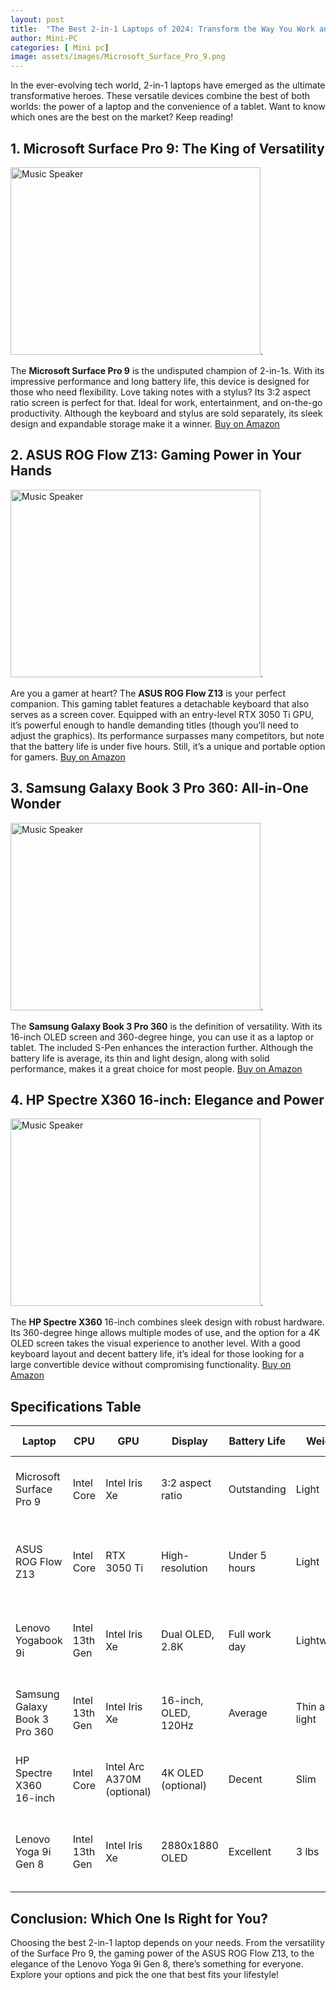 ```yaml
---
layout: post
title:  "The Best 2-in-1 Laptops of 2024: Transform the Way You Work and Play!"
author: Mini-PC
categories: [ Mini pc]
image: assets/images/Microsoft_Surface_Pro_9.png
--- 
```


In the ever-evolving tech world, 2-in-1 laptops have emerged as the ultimate transformative heroes. These versatile devices combine the best of both worlds: the power of a laptop and the convenience of a tablet. Want to know which ones are the best on the market? Keep reading!

## 1. Microsoft Surface Pro 9: The King of Versatility
<img src="https://m.media-amazon.com/images/I/51p2QXddSLL._AC_.jpg" alt="Music Speaker" width="400" height="300">. 

The **Microsoft Surface Pro 9** is the undisputed champion of 2-in-1s. With its impressive performance and long battery life, this device is designed for those who need flexibility. Love taking notes with a stylus? Its 3:2 aspect ratio screen is perfect for that. Ideal for work, entertainment, and on-the-go productivity. Although the keyboard and stylus are sold separately, its sleek design and expandable storage make it a winner. [Buy on Amazon](https://amzn.to/3yQbGzv)

## 2. ASUS ROG Flow Z13: Gaming Power in Your Hands
<img src="https://m.media-amazon.com/images/I/61XnKDqBjzL._AC_SL1500_.jpg" alt="Music Speaker" width="400" height="300">. 

Are you a gamer at heart? The **ASUS ROG Flow Z13** is your perfect companion. This gaming tablet features a detachable keyboard that also serves as a screen cover. Equipped with an entry-level RTX 3050 Ti GPU, it’s powerful enough to handle demanding titles (though you’ll need to adjust the graphics). Its performance surpasses many competitors, but note that the battery life is under five hours. Still, it’s a unique and portable option for gamers. [Buy on Amazon](https://amzn.to/4aSYaZm)

## 3. Samsung Galaxy Book 3 Pro 360: All-in-One Wonder
<img src="https://m.media-amazon.com/images/I/31s1I-gXbeL.__AC_SX300_SY300_QL70_FMwebp_.jpg" alt="Music Speaker" width="400" height="300">. 

The **Samsung Galaxy Book 3 Pro 360** is the definition of versatility. With its 16-inch OLED screen and 360-degree hinge, you can use it as a laptop or tablet. The included S-Pen enhances the interaction further. Although the battery life is average, its thin and light design, along with solid performance, makes it a great choice for most people. [Buy on Amazon](https://amzn.to/3x61bHT)

## 4. HP Spectre X360 16-inch: Elegance and Power
<img src="https://m.media-amazon.com/images/I/619mqvTkxZL._AC_SL1500_.jpg" alt="Music Speaker" width="400" height="300">. 

The **HP Spectre X360** 16-inch combines sleek design with robust hardware. Its 360-degree hinge allows multiple modes of use, and the option for a 4K OLED screen takes the visual experience to another level. With a good keyboard layout and decent battery life, it’s ideal for those looking for a large convertible device without compromising functionality. [Buy on Amazon](https://amzn.to/3Kzzs5q)


## Specifications Table

| Laptop                   | CPU                | GPU                  | Display                  | Battery Life          | Weight   | Key Features                                            |
|--------------------------|--------------------|----------------------|--------------------------|-----------------------|----------|----------------------------------------------------------|
| Microsoft Surface Pro 9  | Intel Core         | Intel Iris Xe        | 3:2 aspect ratio         | Outstanding           | Light    | Pen-friendly, versatile, expandable storage              |
| ASUS ROG Flow Z13        | Intel Core         | RTX 3050 Ti          | High-resolution          | Under 5 hours         | Light    | Detachable keyboard, gaming power, unique design         |
| Lenovo Yogabook 9i       | Intel 13th Gen     | Intel Iris Xe        | Dual OLED, 2.8K          | Full work day         | Lightweight | Dual screens, DDR5 memory, high-resolution               |
| Samsung Galaxy Book 3 Pro 360 | Intel 13th Gen | Intel Iris Xe        | 16-inch, OLED, 120Hz     | Average               | Thin and light | S-Pen included, 360-degree hinge, versatile              |
| HP Spectre X360 16-inch  | Intel Core         | Intel Arc A370M (optional) | 4K OLED (optional)       | Decent                | Slim     | 360-degree hinge, good keyboard, robust design           |
| Lenovo Yoga 9i Gen 8     | Intel 13th Gen     | Intel Iris Xe        | 2880x1880 OLED           | Excellent             | 3 lbs    | Ultra-thin design, premium features, top-tier performance|

## Conclusion: Which One Is Right for You?

Choosing the best 2-in-1 laptop depends on your needs. From the versatility of the Surface Pro 9, the gaming power of the ASUS ROG Flow Z13, to the elegance of the Lenovo Yoga 9i Gen 8, there’s something for everyone. Explore your options and pick the one that best fits your lifestyle!

